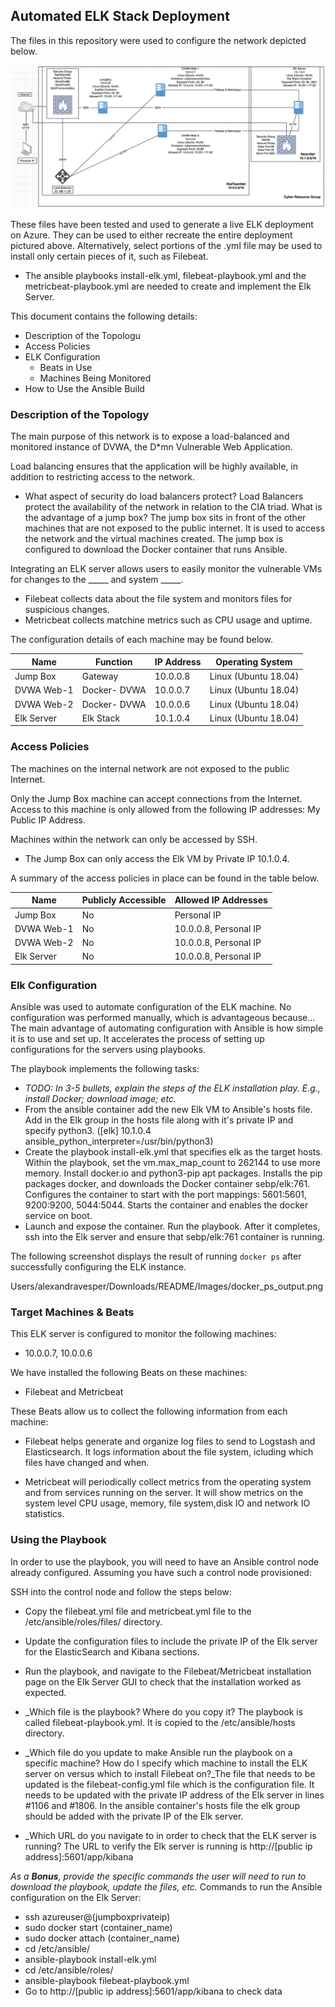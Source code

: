 ## Automated ELK Stack Deployment

The files in this repository were used to configure the network depicted below.

![Elk Stack Deployment](./Images/ElkStackDeployment.png) 

These files have been tested and used to generate a live ELK deployment on Azure. They can be used to either recreate the entire deployment pictured above. Alternatively, select portions of the .yml file may be used to install only certain pieces of it, such as Filebeat.

  - The ansible playbooks install-elk.yml, filebeat-playbook.yml and the metricbeat-playbook.yml are needed to create and implement the Elk Server. 

This document contains the following details:
- Description of the Topologu
- Access Policies
- ELK Configuration
  - Beats in Use
  - Machines Being Monitored
- How to Use the Ansible Build


### Description of the Topology

The main purpose of this network is to expose a load-balanced and monitored instance of DVWA, the D*mn Vulnerable Web Application.

Load balancing ensures that the application will be highly available, in addition to restricting access to the network.

-  What aspect of security do load balancers protect? Load Balancers protect the availability of the network in relation to the CIA triad. 
What is the advantage of a jump box? The jump box sits in front of the other machines that are not exposed to the public internet. It is used to access the network and the virtual machines created. The jump box is configured to download the Docker container that runs Ansible. 

Integrating an ELK server allows users to easily monitor the vulnerable VMs for changes to the _____ and system _____.
- Filebeat collects data about the file system and monitors files for suspicious changes.
- Metricbeat collects matchine metrics such as CPU usage and uptime. 

The configuration details of each machine may be found below.

| Name       	| Function     	| IP Address 	| Operating System     	|
|------------	|--------------	|------------	|----------------------	|
| Jump Box   	| Gateway      	| 10.0.0.8   	| Linux (Ubuntu 18.04) 	|
| DVWA Web-1 	| Docker- DVWA 	| 10.0.0.7   	| Linux (Ubuntu 18.04) 	|
| DVWA Web-2 	| Docker- DVWA 	| 10.0.0.6   	| Linux (Ubuntu 18.04) 	|
| Elk Server 	| Elk Stack    	| 10.1.0.4   	| Linux (Ubuntu 18.04) 	|


### Access Policies

The machines on the internal network are not exposed to the public Internet. 

Only the Jump Box machine can accept connections from the Internet. Access to this machine is only allowed from the following IP addresses: My Public IP Address. 

Machines within the network can only be accessed by SSH.
- The Jump Box can only access the Elk VM by Private IP 10.1.0.4. 

A summary of the access policies in place can be found in the table below.

| Name       	| Publicly Accessible 	| Allowed IP Addresses  	|
|------------	|---------------------	|-----------------------	|
| Jump Box   	| No                  	| Personal IP           	|
| DVWA Web-1 	| No                  	| 10.0.0.8, Personal IP 	|
| DVWA Web-2 	| No                  	| 10.0.0.8, Personal IP 	|
| Elk Server 	| No                  	| 10.0.0.8, Personal IP 	|

### Elk Configuration

Ansible was used to automate configuration of the ELK machine. No configuration was performed manually, which is advantageous because...
The main advantage of automating configuration with Ansible is how simple it is to use and set up. It accelerates the process of setting up configurations for the servers using playbooks. 

The playbook implements the following tasks:
- _TODO: In 3-5 bullets, explain the steps of the ELK installation play. E.g., install Docker; download image; etc._
-  From the ansible container add the new Elk VM to Ansible's hosts file. Add in the Elk group in the hosts file along with it's private IP and specify python3. ([elk] 10.1.0.4 ansible_python_interpreter=/usr/bin/python3)
- Create the playbook install-elk.yml that specifies elk as the target hosts. Within the playbook, set the vm.max_map_count to 262144 to use more memory. Install docker.io and python3-pip apt packages. Installs the pip packages docker, and downloads the Docker container sebp/elk:761. Configures the container to start with the port mappings: 5601:5601, 9200:9200, 5044:5044. Starts the container and enables the docker service on boot. 
- Launch and expose the container. Run the playbook. After it completes, ssh into the Elk server and ensure that sebp/elk:761 container is running. 

The following screenshot displays the result of running `docker ps` after successfully configuring the ELK instance.

Users/alexandravesper/Downloads/README/Images/docker_ps_output.png


### Target Machines & Beats
This ELK server is configured to monitor the following machines:
- 10.0.0.7, 10.0.0.6

We have installed the following Beats on these machines:
- Filebeat and Metricbeat

These Beats allow us to collect the following information from each machine:
-  Filebeat helps generate and organize log files to send to Logstash and Elasticsearch. It logs information about the file system, icluding which files have changed and when.

- Metricbeat will periodically collect metrics from the operating system and from services running on the server. It will show metrics on the system level CPU usage, memory, file system,disk IO and network IO statistics. 

### Using the Playbook
In order to use the playbook, you will need to have an Ansible control node already configured. Assuming you have such a control node provisioned: 

SSH into the control node and follow the steps below:
- Copy the filebeat.yml file and metricbeat.yml file to the /etc/ansible/roles/files/ directory.
- Update the configuration files to include the private IP of the Elk server for the ElasticSearch and Kibana sections.  
- Run the playbook, and navigate to the Filebeat/Metricbeat installation page on the Elk Server GUI to check that the installation worked as expected.


- _Which file is the playbook? Where do you copy it? The playbook is called filebeat-playbook.yml. It is copied to the /etc/ansible/hosts directory.

- _Which file do you update to make Ansible run the playbook on a specific machine? How do I specify which machine to install the ELK server on versus which to install Filebeat on?_The file that needs to be updated is the filebeat-config.yml file which is the configuration file. It needs to be updated with the private IP address of the Elk server in lines #1106 and #1806. In the ansible container's hosts file the elk group should be added  with the private IP of the Elk server. 

- _Which URL do you navigate to in order to check that the ELK server is running?
The URL to verify the Elk server is running is http://[public ip address]:5601/app/kibana

_As a **Bonus**, provide the specific commands the user will need to run to download the playbook, update the files, etc._
Commands to run the Ansible configuration on the Elk Server: 
- ssh azureuser@(jumpboxprivateip)
- sudo docker start (container_name)
- sudo docker attach (container_name)
- cd /etc/ansible/
- ansible-playbook install-elk.yml 
- cd /etc/ansible/roles/
- ansible-playbook filebeat-playbook.yml
- Go to http://[public ip address]:5601/app/kibana to check data

